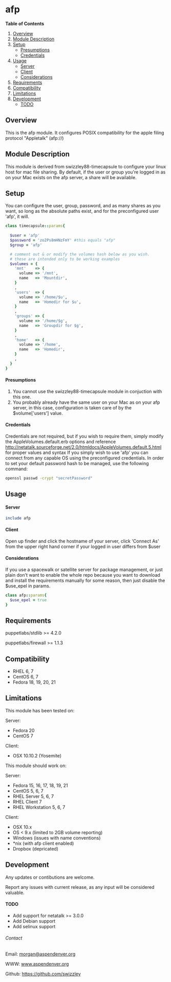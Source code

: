 # afp #

**Table of Contents**

1. [Overview](#overview)
2. [Module Description](#module-description)
3. [Setup](#setup)
    * [Presumptions](#presumptions)
    * [Credentials](#credentials)
4. [Usage](#usage)
    * [Server](#server)
    * [Client](#client)
    * [Considerations](#considerations)
5. [Requirements](#requirements)
6. [Compatibility](#compatibility)
7. [Limitations](#limitations)
8. [Development](#development)
    * [TODO](#todo)
    
## Overview ##

This is the afp module. It configures POSIX compatibility for the apple filing protocol "Appletalk" (afp://)


## Module Description ##

This module is derived from swizzley88-timecapsule to configure your linux host for mac file sharing. By default, if the user or group you're logged in as on your Mac exists on the afp server, a share will be available.

## Setup ##

You can configure the user, group, password, and as many shares as you want, so long as the absolute paths exist, and for the preconfigured user 'afp', it will.

```ruby
class timecapsule::params{
  
  $user = 'afp'
  $password = 'zo2Ps8mHNzFmY' #this equals "afp" 
  $group = 'afp'

  # comment out & or modify the volumes hash below as you wish.
  # these are intended only to be working examples
  $volumes = {
    'mnt'    => {
      volume => '/mnt',
      name   => 'Mountdir',
    }
    ,
    'users'  => {
      volume => '/home/$u',
      name   => 'Homedir for $u',
    }
    ,
    'groups' => {
      volume => '/home/$g',
      name   => 'Groupdir for $g',
    }
    ,
    'home'   => {
      volume => '/home',
      name   => 'Homedir',
    }
    ,
  }
}
```


#### Presumptions ####

1. You cannot use the swizzley88-timecapsule module in conjuction with this one.
2. You probably already have the same user on your Mac as on your afp server, in this case, configuration is taken care of by the $volume['users'] value. 

#### Credentials ####

Credentials are not required, but if you wish to require them, simply modify the AppleVolumes.default.erb options and reference http://netatalk.sourceforge.net/2.0/htmldocs/AppleVolumes.default.5.html for proper values and syntax
If you simply wish to use 'afp' you can connect from any capable OS using the preconfigured credentials. In order to set your default password hash to be managed, use the following command:
```bash
openssl passwd -crypt "secretPassword"
```


## Usage ##

#### Server ####
```ruby
include afp
```


#### Client ####

Open up finder and click the hostname of your server, click 'Connect As' from the upper right hand corner if your logged in user differs from $user


#### Considerations ####

If you use a spacewalk or satellite server for package management, or just plain don't want to enable the whole repo because you want to download and install the requirements manually for some reason, then just disable the $use_epel in params.

```ruby
class afp::params{
  $use_epel = true
}
```


## Requirements ##

puppetlabs/stdlib >= 4.2.0 

puppetlabs/firewall >= 1.1.3 


## Compatibility ##

  * RHEL 6, 7
  * CentOS 6, 7
  * Fedora 18, 19, 20, 21


## Limitations ##

This module has been tested on:

Server: 
  - Fedora 20
  - CentOS 7 

Client: 
  - OSX 10.10.2 (Yosemite)

This module should work on:

Server: 
  - Fedora 15, 16, 17, 18, 19, 21
  - CentOS 5, 6, 7 
  - RHEL Server 5, 6, 7
  - RHEL Client 7
  - RHEL Workstation 5, 6, 7 
	
Client: 
  - OSX 10.x
  - OS < 9.x (limited to 2GB volume reporting)
  - Windows (issues with name conventions)
  - *nix (with afp client enabled)
  - Dropbox (depricated)
	 
 
## Development ##

Any updates or contibutions are welcome.

Report any issues with current release, as any input will be considered valuable.


#### TODO ####

  * Add support for netatalk >= 3.0.0
  * Add Debian support
  * Add selinux support
 

###### Contact ######

Email:  morgan@aspendenver.org

WWW:    www.aspendenver.org

Github: https://github.com/swizzley


